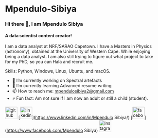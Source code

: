 # Mpendulo-Sibiya

### Hi there 👋, I am Mpendulo Sibiya
#### A data scientist content creator!
I am a data analyst at NRF/SARAO Capetown. I have a Masters in Physics (astronomy), obtained at the University of Western Cape. While enjoying being a data analyst. I am also still trying to figure out what project to take for my PhD, so you can Hala and recruit me.

Skills: Python, Windows, Linux, Ubuntu, and macOS.

- 🔭 I’m currently working on Spectral artefacts 
- 🌱 I’m currently learning Advanced resume writing 
- 📫 How to reach me: mpendulosibiya2@gmail.com 
- ⚡ Fun fact: Am not sure if I am now an adult or still a child (student). 


[<img src='https://cdn.jsdelivr.net/npm/simple-icons@3.0.1/icons/github.svg' alt='github' height='40'>](https://github.com/Mpendulo963)  [<img src='https://cdn.jsdelivr.net/npm/simple-icons@3.0.1/icons/linkedin.svg' alt='linkedin' height='40'>](https://www.linkedin.com/in/Mpendulo Sibiya/)  [<img src='https://cdn.jsdelivr.net/npm/simple-icons@3.0.1/icons/facebook.svg' alt='facebook' height='40'>](https://www.facebook.com/Mpendulo Sibiya)  [<img src='https://cdn.jsdelivr.net/npm/simple-icons@3.0.1/icons/instagram.svg' alt='instagram' height='40'>](https://www.instagram.com/mpendulo963/)  


